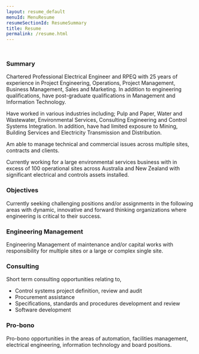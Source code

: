 ```yaml
---
layout: resume_default
menuId: MenuResume
resumeSectionId: ResumeSummary
title: Resume
permalink: /resume.html
---
```

<div class="container" style="padding-top:10px">
<div class="row">

<div class="col-md-6">            
<div markdown="1">

### Summary

Chartered Professional Electrical Engineer and RPEQ with 25 years of experience in Project Engineering, Operations, Project Management, Business Management, Sales and Marketing. In addition to engineering qualifications, have post-graduate qualifications in Management and Information Technology.

Have worked in various industries including; Pulp and Paper, Water and Wastewater, Environmental Services, Consulting Engineering and Control Systems Integration. In addition, have had limited exposure to Mining, Building Services and Electricity Transmission and Distribution.

Am able to manage technical and commercial issues across multiple sites, contracts and clients.

Currently working for a large environmental services business with in excess of 100 operational sites across Australia and New Zealand with significant electrical and controls assets installed.

</div>
</div>

<div class="col-md-6">            
<div markdown="1">

### Objectives

Currently seeking challenging positions and/or assignments in the following areas with dynamic, innovative and forward thinking organizations where engineering is critical to their success.

### Engineering Management

Engineering Management of maintenance and/or capital works with responsibility for multiple sites or a large or complex single site.

### Consulting

Short term consulting opportunities relating to,
- Control systems project definition, review and audit
- Procurement assistance
- Specifications, standards and procedures development and review
- Software development

### Pro-bono

Pro-bono opportunities in the areas of automation, facilities management, electrical engineering, information technology and board positions.

</div>
</div>
